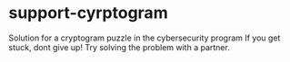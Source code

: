 # support-cyrptogram
Solution for a cryptogram puzzle in the cybersecurity program
If you get stuck, dont give up! Try solving the problem with a partner.
